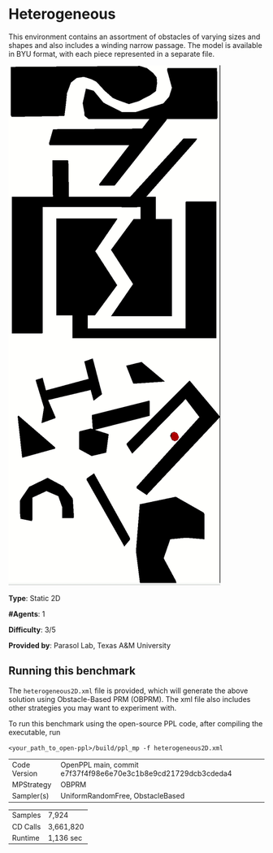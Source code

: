 # Heterogeneous

This environment contains an assortment of obstacles of varying sizes and shapes and also includes a winding narrow passage.
The model is available in BYU format, with each piece represented in a separate file.

![Alt Text](Media/Het.gif)

__Type__: Static 2D

__#Agents__: 1

__Difficulty__: 3/5

__Provided by__: Parasol Lab, Texas A&M University

## Running this benchmark
The ```heterogeneous2D.xml``` file is provided, which will generate the above solution using Obstacle-Based PRM (OBPRM). The xml file also includes other strategies you may want to experiment with.

To run this benchmark using the open-source PPL code, after compiling the executable, run

```
<your_path_to_open-ppl>/build/ppl_mp -f heterogeneous2D.xml
```

|  |  |
| ------ | ------ |
| Code Version       |  OpenPPL main, commit e7f37f4f98e6e70e3c1b8e9cd21729dcb3cdeda4 |
| MPStrategy       |   OBPRM     |
| Sampler(s)       |   UniformRandomFree, ObstacleBased     |

|  |  |
| ------ | ------ |
| Samples       |   7,924    |
| CD Calls       |   3,661,820   |
| Runtime       |    1,136 sec   |
